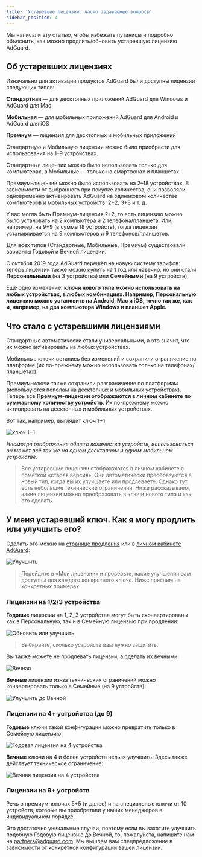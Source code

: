 ```yaml
---
title: 'Устаревшие лицензии: часто задаваемые вопросы'
sidebar_position: 4
---
```


Мы написали эту статью, чтобы избежать путаницы и подробно объяснить, как можно продлить/обновить устаревшую лицензию AdGuard.

## Об устаревших лицензиях

Изначально для активации продуктов AdGuard были доступны лицензии следующих типов:

**Стандартная** — для десктопных приложений AdGuard для Windows и AdGuard для Mac

**Мобильная** — для мобильных приложений AdGuard для Android и AdGuard для iOS

**Премиум** — лицензия для десктопных и мобильных приложений

Стандартную и Мобильную лицензии можно было приобрести для использования на 1–9 устройствах.

Стандартные лицензии можно было использовать только для компьютерах, а Мобильные — только на смартфонах и планшетах.

Премиум-лицензии можно было использовать на 2–18 устройствах. В зависимости от выбранного при покупке количества, они позволяли одновременно активировать AdGuard на одинаковом количестве компьютеров и мобильных устройств: 2+2, 3+3 и т. д.

У вас могла быть Премиум-лицензия 2+2, то есть лицензию можно было установить на 2 компьютера и 2 телефона/планшета. Или, например, на 9+9 (в сумме 18 устройств), тогда лицензия устанавливается на 9 компьютеров и 9 телефонов/планшетов.

Для всех типов (Стандартные, Мобильные, Премиум) существовали варианты Годовой и Вечной лицензии.

С октября 2019 года AdGuard перешёл на новую систему тарифов: теперь лицензии также можно купить на 1 год или навечно, но они стали **Персональными** (на 3 устройства) или **Семейными** (на 9 устройств).

Ещё одно изменение: **ключи нового типа можно использовать на любых устройствах, в любых комбинациях. Например, Персональную лицензию можно установить на Android, Мас и iOS, точно так же, как и, например, на два компьютера Windows и планшет Apple.**

## Что стало с устаревшими лицензиями

Стандартные автоматически стали универсальными, а это значит, что их можно активировать на любых устройствах.

Мобильные ключи остались без изменений и сохранили ограничение по платформе (их по-прежнему можно использовать только на телефонах/планшетах).

Премиум-ключи также сохранили разграничение по платформам (используются пополам на десктопных и мобильных устройствах). Теперь все **Премиум-лицензии отображаются в личном кабинете по суммарному количеству устройств**. Их по-прежнему можно активировать на десктопных и мобильных устройствах.

Вот так, например, выглядит ключ 1+1:

![ключ 1+1](https://cdn.adguard.com/public/Adguard/kb/newscreenshots/En/General/legacy-licenses/1.outdatedlicenses_en.png)

*Несмотря отображение общего количества устройств, использоваться он может всё так же на одном десктопном и одном мобильном устройстве.*
> Все устаревшие лицензии отображаются в личном кабинете с пометкой «старая версия». Они автоматически преобразуются в новый тип, когда вы их улучшаете или продлеваете. Однако тут есть небольшие технические ограничения. Ниже рассказываем, какие лицензии можно преобразовать в ключи нового типа и как это сделать.

## У меня устаревший ключ. Как я могу продлить или улучшить его?

Сделать это можно на [странице продления](https://adguard.com/renew.html) или в [личном кабинете AdGuard](https://my.adguard.com/main.html):

![Улучшить](https://cdn.adguard.com/public/Adguard/kb/newscreenshots/En/General/legacy-licenses/2.switch_en.png)
> Перейдите в «Мои лицензии» и проверьте, какие улучшения вам доступны для каждого конкретного ключа. Ниже поясним на конкретных примерах.

### Лицензии на 1/2/3 устройства

**Годовые** лицензии на 1, 2, 3 устройства могут быть сконвертированы как в Персональную, так и в Семейную лицензию при продлении:

![Обновить или улучшить](https://cdn.adguard.com/public/Adguard/kb/newscreenshots/En/General/legacy-licenses/3.yearly_en.png)
> Выбирайте, сколько устройств вам нужно защитить.

Вы также можете не продлевать лицензии, а сделать их вечными:

![Вечная](https://cdn.adguard.com/public/Adguard/kb/newscreenshots/En/General/legacy-licenses/4.lifetime_en.png)

**Вечные** лицензии из-за технических ограничений можно конвертировать только в Семейные (на 9 устройств):

![Улучшить до Вечной](https://cdn.adguard.com/public/Adguard/kb/newscreenshots/En/General/legacy-licenses/5.lifetimeupgrade_en.png)

### Лицензии на 4+ устройства (до 9)

**Годовые** ключи такой конфигурации можно превратить только в Семейную лицензию:

![Годовая лицензия на 4 устройства](https://cdn.adguard.com/public/Adguard/kb/newscreenshots/En/General/legacy-licenses/6.yearly4+devices_en.png)

**Вечные** ключи на 4 и более устройств нельзя улучшить. Здесь также действует техническое ограничение:

![Вечная лицензия на 4 устройства](https://cdn.adguard.com/public/Adguard/kb/newscreenshots/En/General/legacy-licenses/7.lifetime4+devices_en.png)

### Лицензии на 9+ устройств

Речь о премиум-ключах 5+5 (и далее) и на специальные ключи от 10 устройств, которые вы приобретали у наших менеджеров в индивидуальном порядке.

Это достаточно уникальные случаи, поэтому если вы захотите улучшить подобную Годовую лицензию до Вечной, то, пожалуйста, напишите нам на partners@adguard.com. Мы вышлем вам спецпредложение в зависимости от конкретной конфигурации вашей лицензии.